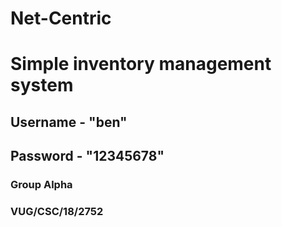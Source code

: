 # Net-Centric
# Simple inventory management system

## Username - "ben"
## Password - "12345678"

### Group Alpha 
### VUG/CSC/18/2752

